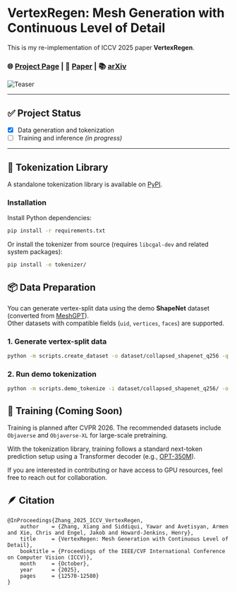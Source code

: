 # VertexRegen: Mesh Generation with Continuous Level of Detail

This is my re-implementation of ICCV 2025 paper **VertexRegen**.

### 🌐 [Project Page](https://vertexregen.github.io/) | 📄 [Paper](https://openaccess.thecvf.com/content/ICCV2025/papers/Zhang_VertexRegen_Mesh_Generation_with_Continuous_Level_of_Detail_ICCV_2025_paper.pdf) | 📚 [arXiv](https://arxiv.org/abs/2508.09062)

![Teaser](https://vertexregen.github.io/static/images/teaser.webp)

---

## ✅ Project Status

- [x] Data generation and tokenization
- [ ] Training and inference *(in progress)*

---


## 🧩 Tokenization Library

A standalone tokenization library is available on [PyPI](https://pypi.org/project/vertexregen-tokenizer/).

### Installation

Install Python dependencies:

```bash
pip install -r requirements.txt
```

Or install the tokenizer from source (requires `libcgal-dev` and related system packages):

```bash
pip install -e tokenizer/
```

## 📦 Data Preparation
You can generate vertex-split data using the demo **ShapeNet** dataset (converted from [MeshGPT](https://github.com/audi/MeshGPT)).  
Other datasets with compatible fields (`uid`, `vertices`, `faces`) are supported.

### 1. Generate vertex-split data

```bash
python -m scripts.create_dataset -o dataset/collapsed_shapenet_q256 -q 256
```

### 2. Run demo tokenization
```bash
python -m scripts.demo_tokenize -i dataset/collapsed_shapenet_q256/ -o demo
```

## 🧠 Training (Coming Soon)
Training is planned after CVPR 2026. The recommended datasets include `Objaverse` and `Objaverse-XL` for large-scale pretraining.

With the tokenization library, training follows a standard next-token prediction setup using a Transformer decoder (e.g., [OPT-350M](https://huggingface.co/facebook/opt-350m)).

If you are interested in contributing or have access to GPU resources, feel free to reach out for collaboration.

## 🪶 Citation
```
@InProceedings{Zhang_2025_ICCV_VertexRegen,
    author    = {Zhang, Xiang and Siddiqui, Yawar and Avetisyan, Armen and Xie, Chris and Engel, Jakob and Howard-Jenkins, Henry},
    title     = {VertexRegen: Mesh Generation with Continuous Level of Detail},
    booktitle = {Proceedings of the IEEE/CVF International Conference on Computer Vision (ICCV)},
    month     = {October},
    year      = {2025},
    pages     = {12570-12580}
}
```